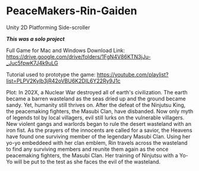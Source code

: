 # PeaceMakers-Rin-Gaiden
Unity 2D Platforming Side-scroller

***This was a solo project***

Full Game for Mac and Windows Download Link: 
https://drive.google.com/drive/folders/1FgN4V86KTN3jJu-_Juc5fpwK7J4k9uLG

Tutorial used to prototype the game:
https://youtube.com/playlist?list=PLPV2KyIb3jR42oVBU6K2DIL6Y22Ry9J1c

Plot: In 202X, a Nuclear War destroyed all of earth's civilization. 
The earth became a barren wasteland as the seas dried up and the ground became sandy.
Yet, humanity still thrives on. After the defeat of the Ninjutsu King, the peacemaking fighters, 
the Masubi Clan, have disbanded. Now only myth of legends tol by local villagers, evil still lurks
on the vulnerable villagers. New violent gangs and warlords began to rule the desert wasteland with
an iron fist. As the prayers of the innocents are called for a savior, the Heavens have found one 
surviving member of the legendary Masubi Clan. Using her yo-yo embeddeed with her clan emblem, Rin 
travels across the wasteland to find any surviving members and reunite them again as the once
peacemaking fighters, the Masubi Clan. Her training of Ninjutsu with a Yo-Yo will be put to the test 
as she faces the evil of the wasteland. 
